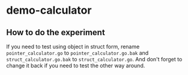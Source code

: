 # demo-calculator

## How to do the experiment

If you need to test using object in struct form, rename `pointer_calculator.go` to `pointer_calculator.go.bak` and `struct_calculator.go.bak` to `struct_calculator.go`.
And don't forget to change it back if you need to test the other way around.
